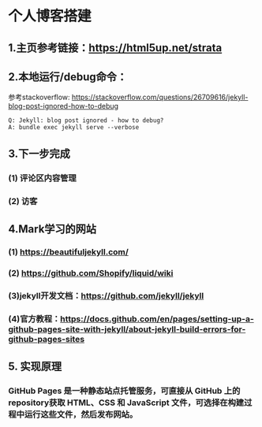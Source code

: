 # 个人博客搭建

## 1.主页参考链接：https://html5up.net/strata
## 2.本地运行/debug命令：
参考stackoverflow: https://stackoverflow.com/questions/26709616/jekyll-blog-post-ignored-how-to-debug
```
Q: Jekyll: blog post ignored - how to debug? 
A: bundle exec jekyll serve --verbose
``` 
## 3.下一步完成
### (1) 评论区内容管理
### (2) 访客

## 4.Mark学习的网站
### (1) https://beautifuljekyll.com/
### (2) https://github.com/Shopify/liquid/wiki
### (3)jekyll开发文档：https://github.com/jekyll/jekyll
### (4)官方教程：https://docs.github.com/en/pages/setting-up-a-github-pages-site-with-jekyll/about-jekyll-build-errors-for-github-pages-sites
 ## 5. 实现原理
 ### GitHub Pages 是一种静态站点托管服务，可直接从 GitHub 上的repository获取 HTML、CSS 和 JavaScript 文件，可选择在构建过程中运行这些文件，然后发布网站。